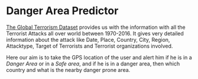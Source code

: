 # Danger Area Predictor

[The Global Terrorism Dataset](https://www.kaggle.com/START-UMD/gtd) provides us with the information with all the Terrorist Attacks all over world between 1970-2016. It gives very detailed information about the attack like Date, Place, Country, City, Region, Attacktype, Target of Terrorists and Terrorist organizations involved.

Here our aim is to take the GPS location of the user and alert him if he is in a *Danger Area* or in a *Safe area*, and if he is in a danger area, then which country and what is the nearby danger prone area.
